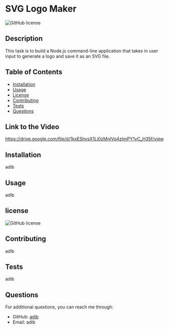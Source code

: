 # SVG Logo Maker
![GitHub license](https://img.shields.io/badge/license-MIT-red)
## Description
This task is to build a Node.js command-line application that takes in user input to generate a logo and save it as an SVG file.

## Table of Contents
- [Installation](#installation)
- [Usage](#usage)
- [License](#license)
- [Contributing](#contributing)
- [Tests](#tests)
- [Questions](#questions)

## Link to the Video
https://drive.google.com/file/d/1kxEShvsX1Lj0zMnIVq4ztmPY1yC_H35f/view
## Installation
adib

## Usage
adib

## license

![GitHub license](https://img.shields.io/badge/license-MIT-red)

## Contributing
adib

## Tests
adib

## Questions
For additional questions, you can reach me through:

- GitHub: [adib](https://github.com/adib)
- Email: adib